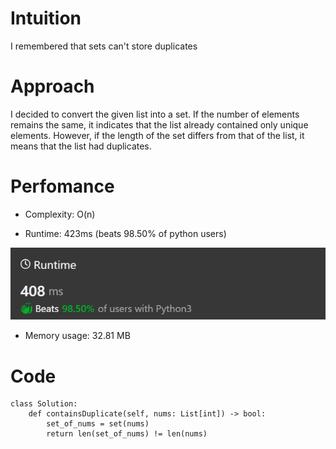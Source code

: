 # Intuition
I remembered that sets can't store duplicates

# Approach
I decided to convert the given list into a set. If the number of elements remains the same, it indicates that the list already contained only unique elements. However, if the length of the set differs from that of the list, it means that the list had duplicates.

# Perfomance

- Complexity: O(n)

- Runtime: 423ms (beats 98.50% of python users)
<img src="./img/runtime.png">

- Memory usage: 32.81 MB 


# Code
```
class Solution:
    def containsDuplicate(self, nums: List[int]) -> bool:
        set_of_nums = set(nums)
        return len(set_of_nums) != len(nums)
```